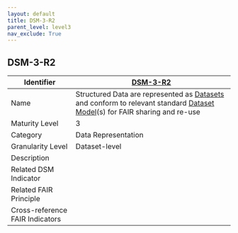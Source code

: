 ```yaml
---
layout: default
title: DSM-3-R2
parent_level: level3
nav_exclude: True
---
```


## DSM-3-R2

| Identifier | [DSM-3-R2](https://github.com/FAIRplus/Data-Maturity/blob/master/docs/_indicators/DSM-3-R2.md) |
| --------- | ----------|
| Name | Structured Data are represented as [Datasets](https://fairplus.github.io/Data-Maturity/docs/Glossary/#dataset) and conform to relevant standard [Dataset Model](https://fairplus.github.io/Data-Maturity/docs/Glossary/#dataset-model)(s) for FAIR sharing and re-use |
| Maturity Level | 3 |
| Category | Data Representation |
| Granularity Level | Dataset-level |
| Description |  |
| Related DSM Indicator| |
| Related FAIR Principle | |
| Cross-reference FAIR Indicators |  |
